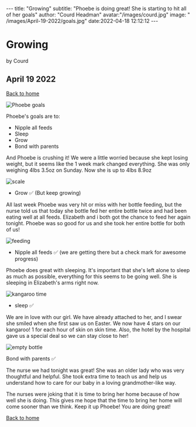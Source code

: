  ​--- 
 ​title​:  ​"​Growing" 
 ​subtitle​: ​"Phoebe is doing great! She is starting to hit all of her goals"
 ​author​: ​"​Courd Headman​" 
 ​avatar​: ​"​/images/courd.jpg​" 
 ​image​: ​"​/images/April-19-2022/goals.jpg​" 
 ​date​:   ​2022-04-18 12:12:12 
 ​--- 
  
#  ​Growing
 
 ​by Courd 
  
##  ​April 19 2022 
  
 ​[​Back to home​](/) 
  
![Phoebe goals](/images/April-19-2022/20220419_210423.jpg)
 ​
 
Phoebe's goals are to:
- Nipple all feeds
- Sleep
- Grow
- Bond with parents
  
 ​And Phoebe is crushing it! We were a little worried because she kept losing weight, but it seems like the 1 week mark changed everything. She was only weighing 4lbs 3.5oz on Sunday. Now she is up to 4lbs 8.9oz
 
 
  
 ​![scale](/images/April-19-2022/20220419_213819.jpg)
  
 - Grow ✅ (But keep growing)
 
 
 All last week Phoebe was very hit or miss with her bottle feeding, but the nurse told us that today she bottle fed her entire bottle twice and had been eating well at all feeds. Elizabeth and i both got the chance to feed her again tonight. Phoebe was so good for us and she took her entire bottle for both of us!
 
  
 ​![feeding](/images/April-19-2022/20220419_204339.jpg)
  
  - Nipple all feeds ✅ (we are getting there but a check mark for awesome progress)
  
  Phoebe does great with sleeping. It's important that she's left alone to sleep as much as possible, everything for this seems to be going well. She is sleeping in Elizabeth's arms right now.
  
  ![kangaroo time](/images/April-19-2022/20220419_210516.jpg)
  
  - sleep ✅
  
  We are in love with our girl. We have already attached to her, and I swear she smiled when she first saw us on Easter. We now have 4 stars on our kangaroo! 1 for each hour of skin on skin time. Also, the hotel by the hospital gave us a special deal so we can stay close to her!
  

![empty bottle](/images/April-19-2022/20220419_204432.jpg)
  
  Bond with parents ✅
  
  The nurse we had tonight was great! She was an older lady who was very thoughtful and helpful. She took extra time to teach us and help us understand how to care for our baby in a loving grandmother-like way.
  
  The nurses were joking that it is time to bring her home because of how well she is doing. This gives me hope that the time to bring her home will come sooner than we think. Keep it up Phoebe! You are doing great!

  
  
 ​[​Back to home​](/)